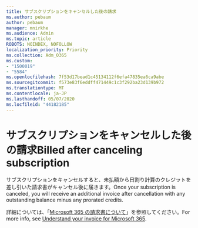 ```yaml
---
title: サブスクリプションをキャンセルした後の請求
ms.author: pebaum
author: pebaum
manager: mnirkhe
ms.audience: Admin
ms.topic: article
ROBOTS: NOINDEX, NOFOLLOW
localization_priority: Priority
ms.collection: Adm_O365
ms.custom:
- "1500019"
- "5584"
ms.openlocfilehash: 7f53d17bead1c45134112f6efa47835ea6ca9abe
ms.sourcegitcommit: f573e83f6eddff471449c1c3f292ba23d139b972
ms.translationtype: MT
ms.contentlocale: ja-JP
ms.lasthandoff: 05/07/2020
ms.locfileid: "44182185"
---
```

# <a name="billed-after-canceling-subscription"></a><span data-ttu-id="24d0c-102">サブスクリプションをキャンセルした後の請求</span><span class="sxs-lookup"><span data-stu-id="24d0c-102">Billed after canceling subscription</span></span>

<span data-ttu-id="24d0c-103">サブスクリプションをキャンセルすると、未払額から日割り計算のクレジットを差し引いた請求書がキャンセル後に届きます。</span><span class="sxs-lookup"><span data-stu-id="24d0c-103">Once your subscription is canceled, you will receive an additional invoice after cancellation with any outstanding balance minus any prorated credits.</span></span>

<span data-ttu-id="24d0c-104">詳細については、「[Microsoft 365 の請求書について](https://docs.microsoft.com/microsoft-365/commerce/billing-and-payments/understand-your-invoice2)」を参照してください。</span><span class="sxs-lookup"><span data-stu-id="24d0c-104">For more info, see [Understand your invoice for Microsoft 365](https://docs.microsoft.com/microsoft-365/commerce/billing-and-payments/understand-your-invoice2).</span></span>
